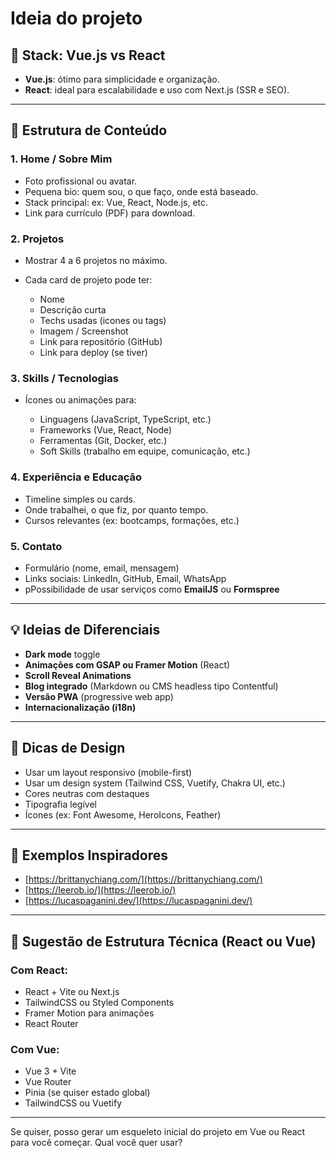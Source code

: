 # Ideia do projeto

## 🔧 **Stack: Vue.js vs React**

* **Vue.js**: ótimo para simplicidade e organização.
* **React**: ideal para escalabilidade e uso com Next.js (SSR e SEO).

---

## 🧠 **Estrutura de Conteúdo**

### 1. **Home / Sobre Mim**

* Foto profissional ou avatar.
* Pequena bio: quem sou, o que faço, onde está baseado.
* Stack principal: ex: Vue, React, Node.js, etc.
* Link para currículo (PDF) para download.

### 2. **Projetos**

* Mostrar 4 a 6 projetos no máximo.
* Cada card de projeto pode ter:

  * Nome
  * Descrição curta
  * Techs usadas (icones ou tags)
  * Imagem / Screenshot
  * Link para repositório (GitHub)
  * Link para deploy (se tiver)

### 3. **Skills / Tecnologias**

* Ícones ou animações para:

  * Linguagens (JavaScript, TypeScript, etc.)
  * Frameworks (Vue, React, Node)
  * Ferramentas (Git, Docker, etc.)
  * Soft Skills (trabalho em equipe, comunicação, etc.)

### 4. **Experiência e Educação**

* Timeline simples ou cards.
* Onde trabalhei, o que fiz, por quanto tempo.
* Cursos relevantes (ex: bootcamps, formações, etc.)

### 5. **Contato**

* Formulário (nome, email, mensagem)
* Links sociais: LinkedIn, GitHub, Email, WhatsApp
* pPossibilidade de usar serviços como **EmailJS** ou **Formspree**

---

## 💡 **Ideias de Diferenciais**

* **Dark mode** toggle
* **Animações com GSAP ou Framer Motion** (React)
* **Scroll Reveal Animations**
* **Blog integrado** (Markdown ou CMS headless tipo Contentful)
* **Versão PWA** (progressive web app)
* **Internacionalização (i18n)**

---

## 🎨 Dicas de Design

* Usar um layout responsivo (mobile-first)
* Usar um design system (Tailwind CSS, Vuetify, Chakra UI, etc.)
* Cores neutras com destaques
* Tipografia legível
* Ícones (ex: Font Awesome, HeroIcons, Feather)

---

## 🚀 Exemplos Inspiradores

* [https://brittanychiang.com/](https://brittanychiang.com/)
* [https://leerob.io/](https://leerob.io/)
* [https://lucaspaganini.dev/](https://lucaspaganini.dev/)

---

## 🧱 Sugestão de Estrutura Técnica (React ou Vue)

### Com React:

* React + Vite ou Next.js
* TailwindCSS ou Styled Components
* Framer Motion para animações
* React Router

### Com Vue:

* Vue 3 + Vite
* Vue Router
* Pinia (se quiser estado global)
* TailwindCSS ou Vuetify

---

Se quiser, posso gerar um esqueleto inicial do projeto em Vue ou React para você começar. Qual você quer usar?